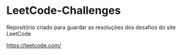 # LeetCode-Challenges

Repositório criado para guardar as resoluções dos desafios do site LeetCode

https://leetcode.com/

